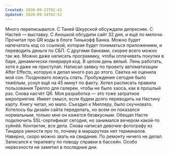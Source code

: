 ```yaml
---
Created: 2020-09-23T02:43
Updated: 2020-09-24T02:52
---
```

Много переписывался. С Таней Шкурской обсуждали депресняк. С Настей — выставку. С Аношкой обсудили сайт 32 дня, и ещё по мелочи.
Прочитал про QR коды в блоге Тинькофф Банка. Можно будет напечатать код со ссылкой, которая будет пониматься приложением, и переводить деньги по СБП. С другими банками, скорее всего можно так же. Можно даже написать программку, чтобы оплачивать покупки в баре, динамически генерируя код.
В целом день вялый. Лень работать, хотя я даже не приступал. Написал заявку по проекту автоматизации After Effects, которую я делал много раз до этого.
Светка не оценила мой сон.
Поздновато ложусь спать. Пробуждение сегодня было тяжёлым, уснул ещё на 45 минут по факту.
Хотел расписать правила пользования Трелло для галереи, чтобы не было хаоса, как в прошлый раз.
Снова насчёт QR. Моя разработка — это тоже затратное мероприятие. Имеет смысл, если будем долго переводить на Настину карту.
Книгу читал, но мало.
Съездил к Миллеру, было скучновато.
Хотелось бы дизайн сайта переделать, но всем он показался нормальным, только мне он кажется безвкусным. Обещал Насте подключить SSL-сертификат сегодня, но занимался вечером какой-то хуйнёй. Контактик, все дела.
Снова написал девочке-фотографу из Тиндера умности про то, почему в маршрутках нет терминалов. Наверно, скоро можно звать на свидания.
По ремонту ничего не делал.
Записался к терапевту по поводу справки в бассейн.
Особо нервозности не заметил в последние дни.